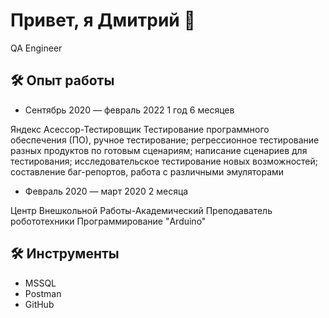 # Привет, я Дмитрий 👋


QA Engineer  

## 🛠 Опыт работы
* Сентябрь 2020 — февраль 2022
1 год 6 месяцев

Яндекс
Асессор-Тестировщик
Тестирование программного обеспечения (ПО), ручное тестирование; регрессионное тестирование разных продуктов по готовым сценариям; 
написание сценариев для тестирования; исследовательское тестирование новых возможностей; составление баг-репортов, 
работа с различными эмуляторами

* Февраль 2020 — март 2020
2 месяца
 
Центр Внешкольной Работы-Академический
Преподаватель робототехники
Программирование "Arduino"

## 🛠 Инструменты
*   MSSQL
*   Postman
*   GitHub